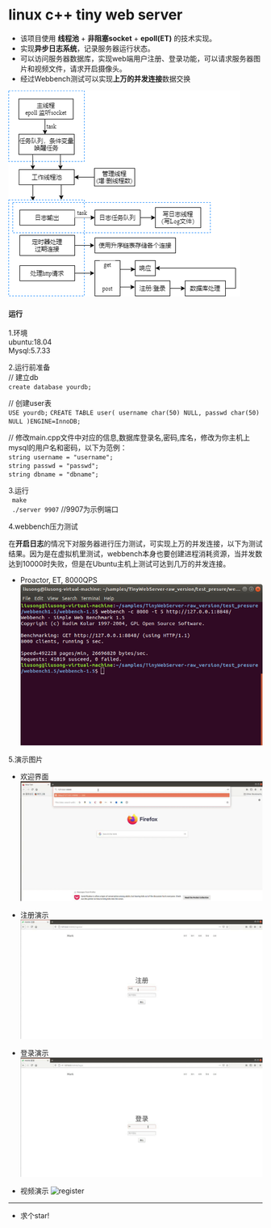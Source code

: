 
# linux c++ tiny web server

* 该项目使用 **线程池** + **非阻塞socket** + **epoll(ET)** 的技术实现。
* 实现**异步日志系统**，记录服务器运行状态。
* 可以访问服务器数据库，实现web端用户注册、登录功能，可以请求服务器图片和视频文件，请求开启摄像头。
* 经过Webbench测试可以实现**上万的并发连接**数据交换

![pic1](https://github.com/wind-flower435/linux-c-web-server-/blob/master/resources/diagram.png)
#### 运行

1.环境  
ubuntu:18.04  
Mysql:5.7.33  

2.运行前准备  
// 建立db  
`create database yourdb;`  

// 创建user表  
`USE yourdb;`
`CREATE TABLE user(
    username char(50) NULL,
    passwd char(50) NULL
)ENGINE=InnoDB;`  



// 修改main.cpp文件中对应的信息,数据库登录名,密码,库名，修改为你主机上mysql的用户名和密码，以下为范例：  
`string username = "username";`  
`string passwd = "passwd";`  
`string dbname = "dbname";`    

3.运行  
` make`   
` ./server 9907`   //9907为示例端口 

4.webbench压力测试

在**开启日志**的情况下对服务器进行压力测试，可实现上万的并发连接，以下为测试结果。因为是在虚拟机里测试，webbench本身也要创建进程消耗资源，当并发数达到10000时失败，但是在Ubuntu主机上测试可达到几万的并发连接。
* Proactor, ET, 8000QPS
![webbench](https://github.com/wind-flower435/linux-c-web-server-/blob/master/test_pressure/webbench.png)

5.演示图片  
* 欢迎界面
![welcome](https://github.com/wind-flower435/linux-c-web-server-/blob/master/resources/web.gif)

* 注册演示
![register](https://github.com/wind-flower435/linux-c-web-server-/blob/master/resources/register.gif)

* 登录演示
![register](https://github.com/wind-flower435/linux-c-web-server-/blob/master/resources/login.gif)

* 视频演示
![register](https://github.com/wind-flower435/linux-c-web-server-/blob/master/resources/video.gif)

---
* 求个star!